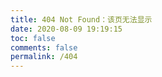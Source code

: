 ```yaml
---
title: 404 Not Found：该页无法显示
date: 2020-08-09 19:19:15
toc: false
comments: false
permalink: /404
---
```




<!DOCTYPE html>
<html lang="zh-cn">
<head>
<meta charset="UTF-8" />
<title>404</title>
</head>
<body>
<script type="text/javascript" src="//qzonestyle.gtimg.cn/qzone/hybrid/app/404/search_children.js" homePageName="回到我的主页" homePageUrl="https://sukie-sun.github.io"></script>
</body>
</html>